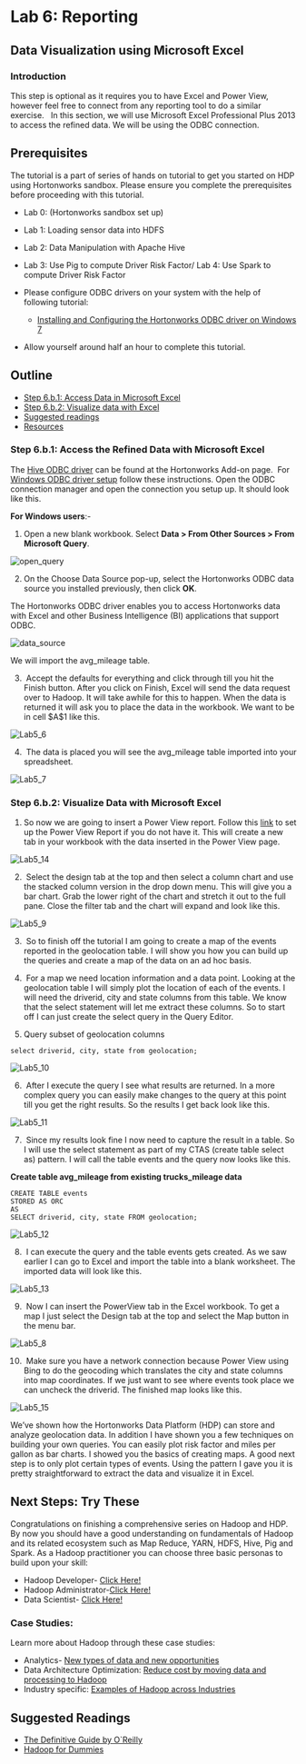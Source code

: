 # Lab 6: Reporting

## Data Visualization using Microsoft Excel

### Introduction

This step is optional as it requires you to have Excel and Power View, however feel free to connect from any reporting tool to do a similar exercise.   In this section, we will use Microsoft Excel Professional Plus 2013 to access the refined data. We will be using the ODBC connection.

## Prerequisites

The tutorial is a part of series of hands on tutorial to get you started on HDP using Hortonworks sandbox. Please ensure you complete the prerequisites before proceeding with this tutorial.

*   Lab 0: (Hortonworks sandbox set up)
*   Lab 1: Loading sensor data into HDFS
*   Lab 2: Data Manipulation with Apache Hive
*   Lab 3: Use Pig to compute Driver Risk Factor/ Lab 4: Use Spark to compute Driver Risk Factor
*   Please configure ODBC drivers on your system with the help of following tutorial:
    *   [Installing and Configuring the Hortonworks ODBC driver on Windows 7](http://hortonworks.com/hadoop-tutorial/how-to-install-and-configure-the-hortonworks-odbc-driver-on-windows-7/)

*   Allow yourself around half an hour to complete this tutorial.

## Outline

*   [Step 6.b.1: Access Data in Microsoft Excel](#step6.b.1)
*   [Step 6.b.2: Visualize data with Excel](#step6.b.2)
*   [Suggested readings](#suggested-reading)
*   [Resources](#resources)

### Step 6.b.1: Access the Refined Data with Microsoft Excel <a id="step6.b.1"></a>

The [Hive ODBC driver](http://hortonworks.com/hdp/addons/) can be found at the Hortonworks Add-on page.  For [Windows ODBC driver setup](http://hortonworks.com/hadoop-tutorial/how-to-install-and-configure-the-hortonworks-odbc-driver-on-windows-7/) follow these instructions. Open the ODBC connection manager and open the connection you setup up. It should look like this.

**For Windows users**:-

1) Open a new blank workbook. Select **Data > From Other Sources > From Microsoft Query**.

![open_query](/assets/hello-hdp/17_open_query.png)

2) On the Choose Data Source pop-up, select the Hortonworks ODBC data source you installed previously, then click **OK**.

The Hortonworks ODBC driver enables you to access Hortonworks data with Excel and other Business Intelligence (BI) applications that support ODBC.

![data_source](/assets/hello-hdp/18_choose_data_source.png)

 We will import the avg_mileage table.

3)  Accept the defaults for everything and click through till you hit the Finish button. After you click on Finish, Excel will send the data request over to Hadoop. It will take awhile for this to happen. When the data is returned it will ask you to place the data in the workbook. We want to be in cell \$A\$1 like this.

![Lab5_6](/assets/hello-hdp/Lab5_61.png)

4)  The data is placed you will see the avg_mileage table imported into your spreadsheet.

![Lab5_7](/assets/hello-hdp/Lab5_7.jpg)

### Step 6.b.2: Visualize Data with Microsoft Excel <a id="step6.b.2"></a>

1)  So now we are going to insert a Power View report. Follow this [link](https://support.office.com/en-us/article/Turn-on-Power-View-in-Excel-2016-for-Windows-f8fc21a6-08fc-407a-8a91-643fa848729a) to set up the Power View Report if you do not have it. This will create a new tab in your workbook with the data inserted in the Power View page.

![Lab5_14](/assets/hello-hdp/Lab5_14.jpg)

2)  Select the design tab at the top and then select a column chart and use the stacked column version in the drop down menu. This will give you a bar chart. Grab the lower right of the chart and stretch it out to the full pane. Close the filter tab and the chart will expand and look like this.

![Lab5_9](/assets/hello-hdp/Lab5_9.jpg)

3)  So to finish off the tutorial I am going to create a map of the events reported in the geolocation table. I will show you how you can build up the queries and create a map of the data on an ad hoc basis.

4)  For a map we need location information and a data point. Looking at the geolocation table I will simply plot the location of each of the events. I will need the driverid, city and state columns from this table. We know that the select statement will let me extract these columns. So to start off I can just create the select query in the Query Editor.

5) Query subset of geolocation columns

~~~
select driverid, city, state from geolocation;
~~~

![Lab5_10](/assets/hello-hdp/Lab5_10.png)

6)  After I execute the query I see what results are returned. In a more complex query you can easily make changes to the query at this point till you get the right results. So the results I get back look like this.

![Lab5_11](/assets/hello-hdp/Lab5_11.png)

7)  Since my results look fine I now need to capture the result in a table. So I will use the select statement as part of my CTAS (create table select as) pattern. I will call the table events and the query now looks like this.

**Create table avg_mileage from existing trucks_mileage data**

~~~
CREATE TABLE events
STORED AS ORC
AS
SELECT driverid, city, state FROM geolocation;
~~~

![Lab5_12](/assets/hello-hdp/Lab5_12.png)

8)  I can execute the query and the table events gets created. As we saw earlier I can go to Excel and import the table into a blank worksheet. The imported data will look like this.

![Lab5_13](/assets/hello-hdp/Lab5_13.jpg)

9)  Now I can insert the PowerView tab in the Excel workbook. To get a map I just select the Design tab at the top and select the Map button in the menu bar.

![Lab5_8](/assets/hello-hdp/Lab5_8.jpg)

10)  Make sure you have a network connection because Power View using Bing to do the geocoding which translates the city and state columns into map coordinates. If we just want to see where events took place we can uncheck the driverid. The finished map looks like this.

![Lab5_15](/assets/hello-hdp/Lab5_15.jpg)

We’ve shown how the Hortonworks Data Platform (HDP) can store and analyze geolocation data. In addition I have shown you a few techniques on building your own queries. You can easily plot risk factor and miles per gallon as bar charts. I showed you the basics of creating maps. A good next step is to only plot certain types of events. Using the pattern I gave you it is pretty straightforward to extract the data and visualize it in Excel.

## Next Steps: Try These

Congratulations on finishing a comprehensive series on Hadoop and HDP. By now you should have a good understanding on fundamentals of Hadoop and its related ecosystem such as Map Reduce, YARN, HDFS, Hive, Pig and Spark. As a Hadoop practitioner you can choose three basic personas to build upon your skill:

*   Hadoop Developer- [Click Here!](http://hortonworks.com/products/hortonworks-sandbox/#tuts-developers)
*   Hadoop Administrator-[Click Here!](http://hortonworks.com/products/hortonworks-sandbox/#tuts-admins)
*   Data Scientist- [Click Here!](http://hortonworks.com/products/hortonworks-sandbox/#tuts-analysts)

### Case Studies:

Learn more about Hadoop through these case studies:

*   Analytics- [New types of data and new opportunities](http://hortonworks.com/solutions/advanced-analytic-apps/)
*   Data Architecture Optimization: [Reduce cost by moving data and processing to Hadoop](http://hortonworks.com/solutions/data-architecture-optimization/)
*   Industry specific: [Examples of Hadoop across Industries](http://hortonworks.com/industry/)

## Suggested Readings <a id="suggested-reading"></a>

*   [The Definitive Guide by O`Reilly](http://hadoopbook.com/)
*   [Hadoop for Dummies](http://www.wiley.com/WileyCDA/WileyTitle/productCd-1118607554.html)
